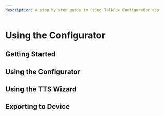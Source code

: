 ```yaml
---
description: A step by step guide to using TalkBox Configurator app
---
```


# Using the Configurator

## Getting Started

## Using the Configurator

## Using the TTS Wizard

## Exporting to Device

